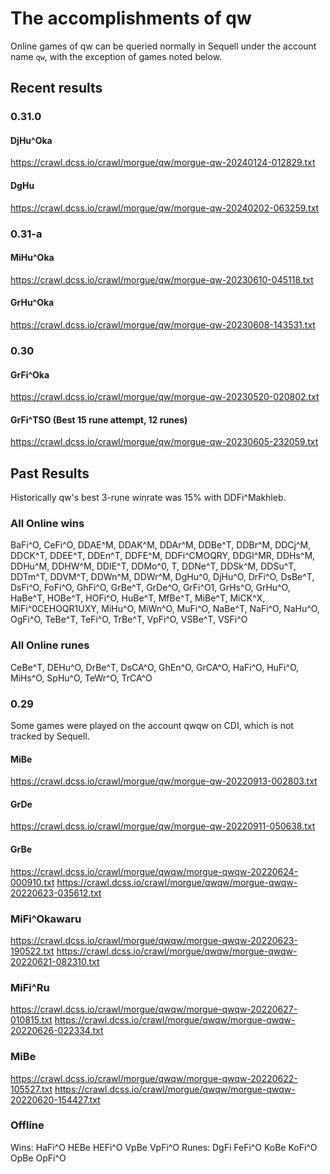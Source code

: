 # The accomplishments of qw

Online games of qw can be queried normally in Sequell under the account name
`qw`, with the exception of games noted below.

## Recent results

### 0.31.0

#### DjHu^Oka
https://crawl.dcss.io/crawl/morgue/qw/morgue-qw-20240124-012829.txt

#### DgHu
https://crawl.dcss.io/crawl/morgue/qw/morgue-qw-20240202-063259.txt

### 0.31-a

#### MiHu^Oka
https://crawl.dcss.io/crawl/morgue/qw/morgue-qw-20230610-045118.txt

#### GrHu^Oka
https://crawl.dcss.io/crawl/morgue/qw/morgue-qw-20230608-143531.txt

### 0.30

#### GrFi^Oka
https://crawl.dcss.io/crawl/morgue/qw/morgue-qw-20230520-020802.txt

#### GrFi^TSO (Best 15 rune attempt, 12 runes)
https://crawl.dcss.io/crawl/morgue/qw/morgue-qw-20230605-232059.txt

## Past Results
Historically qw's best 3-rune winrate was 15% with DDFi^Makhleb.

### All Online wins
BaFi^O, CeFi^O, DDAE^M, DDAK^M, DDAr^M, DDBe^T, DDBr^M, DDCj^M, DDCK^T, DDEE^T,
DDEn^T, DDFE^M, DDFi^CMOQRY, DDGl^MR, DDHs^M, DDHu^M, DDHW^M, DDIE^T, DDMo^0,
T, DDNe^T, DDSk^M, DDSu^T, DDTm^T, DDVM^T, DDWn^M, DDWr^M, DgHu^0, DjHu^O,
DrFi^O, DsBe^T, DsFi^O, FoFi^O, GhFi^O, GrBe^T, GrDe^O, GrFi^O1, GrHs^O,
GrHu^O, HaBe^T, HOBe^T, HOFi^O, HuBe^T, MfBe^T, MiBe^T, MiCK^X,
MiFi^0CEHOQR1UXY, MiHu^O, MiWn^O, MuFi^O, NaBe^T, NaFi^O, NaHu^O, OgFi^O,
TeBe^T, TeFi^O, TrBe^T, VpFi^O, VSBe^T, VSFi^O
### All Online runes
CeBe^T, DEHu^O, DrBe^T, DsCA^O, GhEn^O, GrCA^O, HaFi^O, HuFi^O, MiHs^O, SpHu^O,
TeWr^O, TrCA^O

### 0.29

Some games were played on the account qwqw on CDI, which is not tracked by
Sequell.

#### MiBe
https://crawl.dcss.io/crawl/morgue/qw/morgue-qw-20220913-002803.txt

#### GrDe
https://crawl.dcss.io/crawl/morgue/qw/morgue-qw-20220911-050638.txt

#### GrBe
https://crawl.dcss.io/crawl/morgue/qwqw/morgue-qwqw-20220624-000910.txt
https://crawl.dcss.io/crawl/morgue/qwqw/morgue-qwqw-20220623-035612.txt

### MiFi^Okawaru
https://crawl.dcss.io/crawl/morgue/qwqw/morgue-qwqw-20220623-190522.txt
https://crawl.dcss.io/crawl/morgue/qwqw/morgue-qwqw-20220621-082310.txt

### MiFi^Ru
https://crawl.dcss.io/crawl/morgue/qwqw/morgue-qwqw-20220627-010815.txt
https://crawl.dcss.io/crawl/morgue/qwqw/morgue-qwqw-20220626-022334.txt

### MiBe
https://crawl.dcss.io/crawl/morgue/qwqw/morgue-qwqw-20220622-105527.txt
https://crawl.dcss.io/crawl/morgue/qwqw/morgue-qwqw-20220620-154427.txt

### Offline
Wins: HaFi^O HEBe HEFi^O VpBe VpFi^O
Runes: DgFi FeFi^O KoBe KoFi^O OpBe OpFi^O
